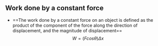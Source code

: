 ## Work done by a constant force
- ==The work done by a constant force on an object is defined as the product of the component of the force along the direction of displacement, and the magnitude of displacement==$$W = (Fcos\theta)\Delta x$$